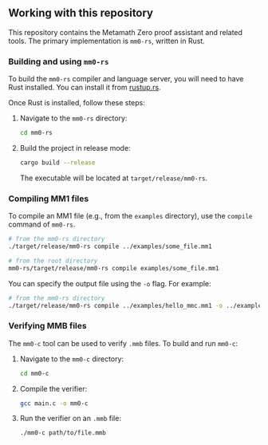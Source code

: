 ## Working with this repository

This repository contains the Metamath Zero proof assistant and related tools. The primary implementation is `mm0-rs`, written in Rust.

### Building and using `mm0-rs`

To build the `mm0-rs` compiler and language server, you will need to have Rust installed. You can install it from [rustup.rs](https://rustup.rs/).

Once Rust is installed, follow these steps:

1.  Navigate to the `mm0-rs` directory:
    ```bash
    cd mm0-rs
    ```
2.  Build the project in release mode:
    ```bash
    cargo build --release
    ```
    The executable will be located at `target/release/mm0-rs`.

### Compiling MM1 files

To compile an MM1 file (e.g., from the `examples` directory), use the `compile` command of `mm0-rs`.

```bash
# from the mm0-rs directory
./target/release/mm0-rs compile ../examples/some_file.mm1

# from the root directory
mm0-rs/target/release/mm0-rs compile examples/some_file.mm1
```

You can specify the output file using the `-o` flag. For example:

```bash
# from the mm0-rs directory
./target/release/mm0-rs compile ../examples/hello_mmc.mm1 -o ../examples/hello_mmc.mmb
```

### Verifying MMB files

The `mm0-c` tool can be used to verify `.mmb` files. To build and run `mm0-c`:

1.  Navigate to the `mm0-c` directory:
    ```bash
    cd mm0-c
    ```
2.  Compile the verifier:
    ```bash
    gcc main.c -o mm0-c
    ```
3.  Run the verifier on an `.mmb` file:
    ```bash
    ./mm0-c path/to/file.mmb
    ```
